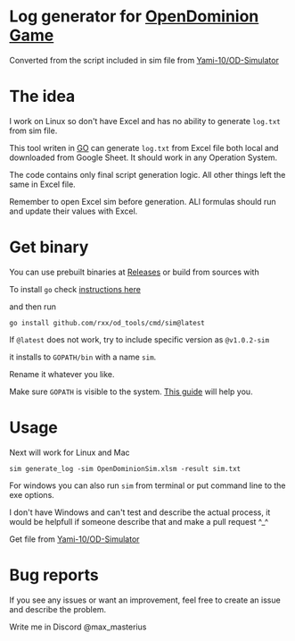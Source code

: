 # Log generator for [OpenDominion Game](https://github.com/OpenDominion/OpenDominion)

Converted from the script included in sim file from [Yami-10/OD-Simulator](https://github.com/Yami-10/OD-Simulator)

# The idea

I work on Linux so don't have Excel and has no ability to generate `log.txt` from sim file.

This tool writen in [GO](https://go.dev/) can generate `log.txt` from Excel file
both local and downloaded from Google Sheet. It should work in any Operation System.

The code contains only final script generation logic. All other things left the same in Excel file.

Remember to open Excel sim before generation. ALl formulas should run and update their values with Excel.

# Get binary

You can use prebuilt binaries at [Releases](https://github.com/rxx/od_tools/releases) or build from sources with

To install `go` check [instructions here](https://go.dev/doc/install)

and then run

```
go install github.com/rxx/od_tools/cmd/sim@latest
```

If `@latest` does not work, try to include specific version as `@v1.0.2-sim`

it installs to `GOPATH/bin` with a name `sim`.

Rename it whatever you like.

Make sure `GOPATH` is visible to the system. [This guide](https://go.dev/wiki/SettingGOPATH) will help you.

# Usage

Next will work for Linux and Mac

```
sim generate_log -sim OpenDominionSim.xlsm -result sim.txt
```

For windows you can also run `sim` from terminal or put command line to the exe options.

I don't have Windows and can't test and describe the actual process, it would be helpfull if someone describe that and make a pull request ^\_^

Get file from [Yami-10/OD-Simulator](https://github.com/Yami-10/OD-Simulator)

# Bug reports

If you see any issues or want an improvement, feel free to create an issue and describe the problem.

Write me in Discord @max_masterius
